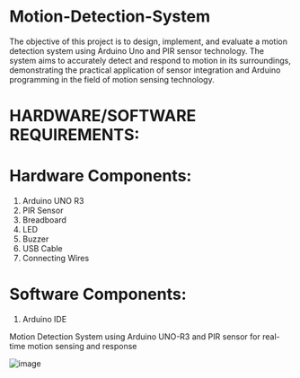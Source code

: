 # Motion-Detection-System

The objective of this project is to design, implement, and evaluate a motion detection system using Arduino Uno and PIR sensor technology. The system aims to accurately detect and respond to motion in its surroundings, demonstrating the practical application of sensor integration and Arduino programming in the field of motion sensing technology.

# HARDWARE/SOFTWARE REQUIREMENTS:

# Hardware Components:
1. Arduino UNO R3
2. PIR Sensor
3. Breadboard
4. LED
5. Buzzer
6. USB Cable
7. Connecting Wires

# Software Components:

1. Arduino IDE

Motion Detection System using Arduino UNO-R3 and PIR sensor for real-time motion sensing and response

![image](https://github.com/Navdeep-J/Motion-Detection-System/assets/98450290/a1605bd6-2227-402b-85b4-1aa86c5e6d14)
